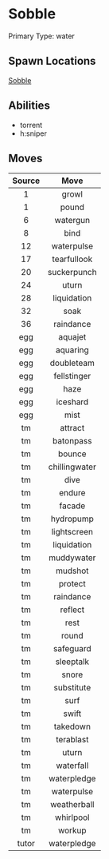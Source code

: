 # Sobble  
Primary Type: water  
  
## Spawn Locations  
[Sobble](/data/spawn_presets/sobble.md)  
  
## Abilities  
  * torrent
  * h:sniper
  
  
## Moves  
  
| Source | Move |  
|:---:|:---:|  
| 1 | growl |  
| 1 | pound |  
| 6 | watergun |  
| 8 | bind |  
| 12 | waterpulse |  
| 17 | tearfullook |  
| 20 | suckerpunch |  
| 24 | uturn |  
| 28 | liquidation |  
| 32 | soak |  
| 36 | raindance |  
| egg | aquajet |  
| egg | aquaring |  
| egg | doubleteam |  
| egg | fellstinger |  
| egg | haze |  
| egg | iceshard |  
| egg | mist |  
| tm | attract |  
| tm | batonpass |  
| tm | bounce |  
| tm | chillingwater |  
| tm | dive |  
| tm | endure |  
| tm | facade |  
| tm | hydropump |  
| tm | lightscreen |  
| tm | liquidation |  
| tm | muddywater |  
| tm | mudshot |  
| tm | protect |  
| tm | raindance |  
| tm | reflect |  
| tm | rest |  
| tm | round |  
| tm | safeguard |  
| tm | sleeptalk |  
| tm | snore |  
| tm | substitute |  
| tm | surf |  
| tm | swift |  
| tm | takedown |  
| tm | terablast |  
| tm | uturn |  
| tm | waterfall |  
| tm | waterpledge |  
| tm | waterpulse |  
| tm | weatherball |  
| tm | whirlpool |  
| tm | workup |  
| tutor | waterpledge |  
  
